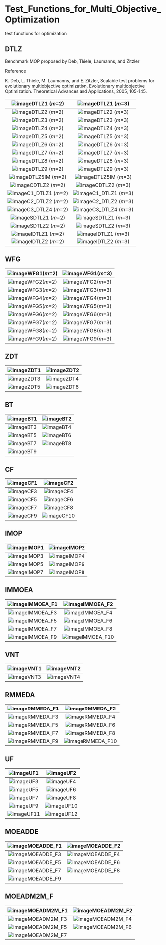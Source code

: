 # Test_Functions_for_Multi_Objective_Optimization
test functions for optimization

## DTLZ
Benchmark MOP proposed by Deb, Thiele, Laumanns, and Zitzler
 
Reference
 
K. Deb, L. Thiele, M. Laumanns, and E. Zitzler, Scalable test problems
for evolutionary multiobjective optimization, Evolutionary multiobjective
Optimization. Theoretical Advances and Applications, 2005, 105-145.
 
|![image](image1/DTLZ1_M2.svg)DTLZ1 (_m_=2)|![image](image1/DTLZ1_M3.svg)DTLZ1 (_m_=3)|
|:-:|:-:|
|![image](image1/DTLZ2_M2.svg)DTLZ2 (_m_=2)|![image](image1/DTLZ2_M3.svg)DTLZ2 (_m_=3)|
|![image](image1/DTLZ3_M2.svg)DTLZ3 (_m_=2)|![image](image1/DTLZ3_M3.svg)DTLZ3 (_m_=3)|
|![image](image1/DTLZ4_M2.svg)DTLZ4 (_m_=2)|![image](image1/DTLZ4_M3.svg)DTLZ4 (_m_=3)|
|![image](image1/DTLZ5_M2.svg)DTLZ5 (_m_=2)|![image](image1/DTLZ5_M3.svg)DTLZ5 (_m_=3)|
|![image](image1/DTLZ6_M2.svg)DTLZ6 (_m_=2)|![image](image1/DTLZ6_M3.svg)DTLZ6 (_m_=3)|
|![image](image1/DTLZ7_M2.svg)DTLZ7 (_m_=2)|![image](image1/DTLZ7_M3.svg)DTLZ7 (_m_=3)|
|![image](image1/DTLZ8_M2.svg)DTLZ8 (_m_=2)|![image](image1/DTLZ8_M3.svg)DTLZ8 (_m_=3)|
|![image](image1/DTLZ9_M2.svg)DTLZ9 (_m_=2)|![image](image1/DTLZ9_M3.svg)DTLZ9 (_m_=3)|
|![image](image1/DTLZ5IM_M2.svg)DTLZ5IM (_m_=2)|![image](image1/DTLZ5IM_M3.svg)DTLZ5IM (_m_=3)|
|![image](image1/CDTLZ2_M2.svg)CDTLZ2 (_m_=2)|![image](image1/CDTLZ2_M3.svg)CDTLZ2 (_m_=3)|
|![image](image1/C1_DTLZ1_M2.svg)C1_DTLZ1 (_m_=2)|![image](image1/C1_DTLZ1_M3.svg)C1_DTLZ1 (_m_=3)|
|![image](image1/C2_DTLZ2_M2.svg)C2_DTLZ2 (_m_=2)|![image](image1/C2_DTLZ2_M3.svg)C2_DTLZ2 (_m_=3)|
|![image](image1/C3_DTLZ4_M2.svg)C3_DTLZ4 (_m_=2)|![image](image1/C3_DTLZ4_M3.svg)C3_DTLZ4 (_m_=3)|
|![image](image1/SDTLZ1_M2.svg)SDTLZ1 (_m_=2)|![image](image1/SDTLZ1_M3.svg)SDTLZ1 (_m_=3)|
|![image](image1/SDTLZ2_M2.svg)SDTLZ2 (_m_=2)|![image](image1/SDTLZ2_M3.svg)SDTLZ2 (_m_=3)|
|![image](image1/IDTLZ1_M2.svg)IDTLZ1 (_m_=2)|![image](image1/IDTLZ1_M3.svg)IDTLZ1 (_m_=3)|
|![image](image1/IDTLZ2_M2.svg)IDTLZ2 (_m_=2)|![image](image1/IDTLZ2_M3.svg)IDTLZ2 (_m_=3)|

## WFG
|![image](image1/WFG1_M2.svg)WFG1(_m_=2)|![image](image1/WFG1_M3.svg)WFG1(_m_=3)|
|:-:|:-:|
|![image](image1/WFG2_M2.svg)WFG2(_m_=2)|![image](image1/WFG2_M3.svg)WFG2(_m_=3)|
|![image](image1/WFG3_M2.svg)WFG3(_m_=2)|![image](image1/WFG3_M3.svg)WFG3(_m_=3)|
|![image](image1/WFG4_M2.svg)WFG4(_m_=2)|![image](image1/WFG4_M3.svg)WFG4(_m_=3)|
|![image](image1/WFG5_M2.svg)WFG5(_m_=2)|![image](image1/WFG5_M3.svg)WFG5(_m_=3)|
|![image](image1/WFG6_M2.svg)WFG6(_m_=2)|![image](image1/WFG6_M3.svg)WFG6(_m_=3)|
|![image](image1/WFG7_M2.svg)WFG7(_m_=2)|![image](image1/WFG7_M3.svg)WFG7(_m_=3)|
|![image](image1/WFG8_M2.svg)WFG8(_m_=2)|![image](image1/WFG8_M3.svg)WFG8(_m_=3)|
|![image](image1/WFG9_M2.svg)WFG9(_m_=2)|![image](image1/WFG9_M3.svg)WFG9(_m_=3)|

## ZDT
|![image](image2/ZDT1_M2.svg)ZDT1|![image](image2/ZDT2_M2.svg)ZDT2|
|:-:|:-:|
|![image](image2/ZDT3_M2.svg)ZDT3|![image](image2/ZDT4_M2.svg)ZDT4|
|![image](image2/ZDT5_M2.svg)ZDT5|![image](image2/ZDT6_M2.svg)ZDT6|

## BT
|![image](image2/BT1_M2.svg)BT1|![image](image2/BT2_M2.svg)BT2|
|:-:|:-:|
|![image](image2/BT3_M2.svg)BT3|![image](image2/BT4_M2.svg)BT4|
|![image](image2/BT5_M2.svg)BT5|![image](image2/BT6_M2.svg)BT6|
|![image](image2/BT7_M2.svg)BT7|![image](image2/BT8_M2.svg)BT8|
|![image](image2/BT9_M3.svg)BT9||

## CF
|![image](image2/CF1_M2.svg)CF1|![image](image2/CF2_M2.svg)CF2|
|:-:|:-:|
|![image](image2/CF3_M2.svg)CF3|![image](image2/CF4_M2.svg)CF4|
|![image](image2/CF5_M2.svg)CF5|![image](image2/CF6_M2.svg)CF6|
|![image](image2/CF7_M2.svg)CF7|![image](image2/CF8_M3.svg)CF8|
|![image](image2/CF9_M3.svg)CF9|![image](image2/CF10_M3.svg)CF10|

## IMOP
|![image](image2/IMOP1_M2.svg)IMOP1|![image](image2/IMOP2_M2.svg)IMOP2|
|:-:|:-:|
|![image](image2/IMOP3_M2.svg)IMOP3|![image](image2/IMOP4_M3.svg)IMOP4|
|![image](image2/IMOP5_M3.svg)IMOP5|![image](image2/IMOP6_M3.svg)IMOP6|
|![image](image2/IMOP7_M3.svg)IMOP7|![image](image2/IMOP8_M3.svg)IMOP8|

## IMMOEA
|![image](image2/IMMOEA_F1_M2.svg)IMMOEA_F1|![image](image2/IMMOEA_F2_M2.svg)IMMOEA_F2|
|:-:|:-:|
|![image](image2/IMMOEA_F3_M2.svg)IMMOEA_F3|![image](image2/IMMOEA_F4_M3.svg)IMMOEA_F4|
|![image](image2/IMMOEA_F5_M2.svg)IMMOEA_F5|![image](image2/IMMOEA_F6_M2.svg)IMMOEA_F6|
|![image](image2/IMMOEA_F7_M2.svg)IMMOEA_F7|![image](image2/IMMOEA_F8_M3.svg)IMMOEA_F8|
|![image](image2/IMMOEA_F9_M2.svg)IMMOEA_F9|![image](image2/IMMOEA_F10_M2.svg)IMMOEA_F10|

## VNT
|![image](image2/VNT1_M3.svg)VNT1|![image](image2/VNT2_M3.svg)VNT2|
|:-:|:-:|
|![image](image2/VNT3_M3.svg)VNT3|![image](image2/VNT4_M3.svg)VNT4|

## RMMEDA
|![image](image2/RMMEDA_F1_M2.svg)RMMEDA_F1|![image](image2/RMMEDA_F2_M2.svg)RMMEDA_F2|
|:-:|:-:|
|![image](image2/RMMEDA_F3_M2.svg)RMMEDA_F3|![image](image2/RMMEDA_F4_M3.svg)RMMEDA_F4|
|![image](image2/RMMEDA_F5_M2.svg)RMMEDA_F5|![image](image2/RMMEDA_F6_M2.svg)RMMEDA_F6|
|![image](image2/RMMEDA_F7_M2.svg)RMMEDA_F7|![image](image2/RMMEDA_F8_M3.svg)RMMEDA_F8|
|![image](image2/RMMEDA_F9_M2.svg)RMMEDA_F9|![image](image2/RMMEDA_F10_M2.svg)RMMEDA_F10|

## UF
|![image](image2/UF1_M2.svg)UF1|![image](image2/UF2_M2.svg)UF2|
|:-:|:-:|
|![image](image2/UF3_M2.svg)UF3|![image](image2/UF4_M2.svg)UF4|
|![image](image2/UF5_M2.svg)UF5|![image](image2/UF6_M2.svg)UF6|
|![image](image2/UF7_M2.svg)UF7|![image](image2/UF8_M3.svg)UF8|
|![image](image2/UF9_M3.svg)UF9|![image](image2/UF10_M3.svg)UF10|
|![image](image2/UF11_M5.svg)UF11|![image](image2/UF12_M5.svg)UF12|

## MOEADDE
|![image](image2/MOEADDE_F1_M2.svg)MOEADDE_F1|![image](image2/MOEADDE_F2_M2.svg)MOEADDE_F2|
|:-:|:-:|
|![image](image2/MOEADDE_F3_M2.svg)MOEADDE_F3|![image](image2/MOEADDE_F4_M2.svg)MOEADDE_F4|
|![image](image2/MOEADDE_F5_M2.svg)MOEADDE_F5|![image](image2/MOEADDE_F6_M3.svg)MOEADDE_F6|
|![image](image2/MOEADDE_F7_M2.svg)MOEADDE_F7|![image](image2/MOEADDE_F8_M2.svg)MOEADDE_F8|
|![image](image2/MOEADDE_F9_M2.svg)MOEADDE_F9||


## MOEADM2M_F
|![image](image2/MOEADM2M_F1_M2.svg)MOEADM2M_F1|![image](image2/MOEADM2M_F2_M2.svg)MOEADM2M_F2|
|:-:|:-:|
|![image](image2/MOEADM2M_F3_M2.svg)MOEADM2M_F3|![image](image2/MOEADM2M_F4_M2.svg)MOEADM2M_F4|
|![image](image2/MOEADM2M_F5_M2.svg)MOEADM2M_F5|![image](image2/MOEADM2M_F6_M3.svg)MOEADM2M_F6|
|![image](image2/MOEADM2M_F7_M3.svg)MOEADM2M_F7||


